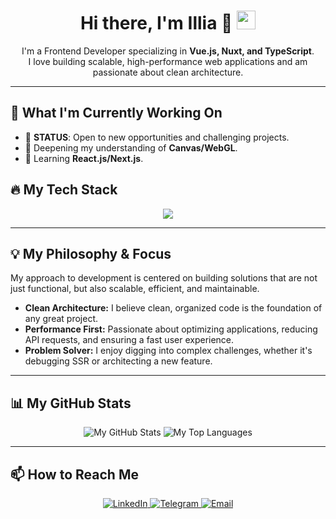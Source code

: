 <h1 align="center">
  Hi there, I'm Illia 👋
  <img src="https://media.giphy.com/media/hvRJCLFzcasrR4ia7z/giphy.gif" width="30px"/>
</h1>

<p align="center">
  I'm a Frontend Developer specializing in <strong>Vue.js, Nuxt, and TypeScript</strong>.
  <br />
  I love building scalable, high-performance web applications and am passionate about clean architecture.
</p>

---

## 🔭 What I'm Currently Working On

- 🚀 **STATUS**: Open to new opportunities and challenging projects.
- 🧠 Deepening my understanding of **Canvas/WebGL**.
- 🌱 Learning **React.js/Next.js**.

## 🔥 My Tech Stack

<p align="center">
  <a href="https://skillicons.dev">
    <img src="https://skillicons.dev/icons?i=js,ts,vue,nuxt,pinia,tailwind,vite,webpack,docker,git,jest,nodejs,express,firebase" />
  </a>
</p>

---

## 💡 My Philosophy & Focus

My approach to development is centered on building solutions that are not just functional, but also scalable, efficient, and maintainable.

-   **Clean Architecture:** I believe clean, organized code is the foundation of any great project.
-   **Performance First:** Passionate about optimizing applications, reducing API requests, and ensuring a fast user experience.
-   **Problem Solver:** I enjoy digging into complex challenges, whether it's debugging SSR or architecting a new feature.
---

## 📊 My GitHub Stats

<p align="center">
  <img src="https://github-readme-stats.vercel.app/api?username=kliuha&show_icons=true&theme=tokyonight&hide_border=true&count_private=true" alt="My GitHub Stats" />
  <img src="https://github-readme-stats.vercel.app/api/top-langs/?username=kliuha&layout=compact&theme=tokyonight&hide_border=true" alt="My Top Languages" />
</p>

---

## 📫 How to Reach Me

<p align="center">
  <a href="https://linkedin.com/in/kliuha" target="_blank">
    <img src="https://img.shields.io/badge/LinkedIn-0077B5?style=for-the-badge&logo=linkedin&logoColor=white" alt="LinkedIn" />
  </a>
  <a href="https://t.me/kii_ua" target="_blank">
    <img src="https://img.shields.io/badge/Telegram-26A5E4?style=for-the-badge&logo=telegram&logoColor=white" alt="Telegram" />
  </a>
  <a href="mailto:kliuha.illia@gmail.com" target="_blank">
    <img src="https://img.shields.io/badge/Gmail-D14836?style=for-the-badge&logo=gmail&logoColor=white" alt="Email" />
  </a>
</p>
